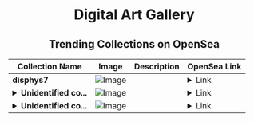 <div align="center">

# Digital Art Gallery

## Trending Collections on OpenSea

| Collection Name                       | Image                                                                                     | Description                       | OpenSea Link                                                                                          |
|---------------------------------------|-------------------------------------------------------------------------------------------|-----------------------------------|--------------------------------------------------------------------------------------------------------|
| **disphys7** | ![Image](https://i.seadn.io/s/raw/files/a028bd7babbe918814cebc7fdab7fc62.png?w=500&auto=format?w=200&auto=format) |  | <details><summary>Link</summary>[disphys7](https://opensea.io/collection/disphys7)</details> |
| **<details><summary>Unidentified co...</summary>Unidentified contract 8a5a629c-1d88-4e54-80e1-f5f26fc574dd</details>** | ![Image](https://i.seadn.io/s/raw/files/a837708742ad8afcb35eb60ba787976d.jpg?w=500&auto=format?w=200&auto=format) |  | <details><summary>Link</summary>[Unidentified contract 8a5a629c-1d88-4e54-80e1-f5f26fc574dd](https://opensea.io/collection/unidentified-contract-8a5a629c-1d88-4e54-80e1-f5f2)</details> |
| **<details><summary>Unidentified co...</summary>Unidentified contract 26e1edfd-8dfd-431b-a624-fec28dbe987f</details>** | ![Image](https://i.seadn.io/s/raw/files/cf57d187551dd413e4295042fa0b97b2.jpg?w=500&auto=format?w=200&auto=format) |  | <details><summary>Link</summary>[Unidentified contract 26e1edfd-8dfd-431b-a624-fec28dbe987f](https://opensea.io/collection/unidentified-contract-26e1edfd-8dfd-431b-a624-fec2)</details> |

</div>